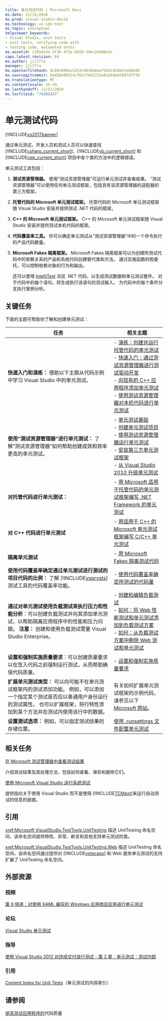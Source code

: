 ```yaml
---
title: 单元测试代码 | Microsoft Docs
ms.date: 11/15/2016
ms.prod: visual-studio-dev14
ms.technology: vs-ide-test
ms.topic: conceptual
helpviewer_keywords:
- Visual Studio, unit tests
- unit tests, verifying code with
- testing code, automated tests
ms.assetid: c191de3e-3f3b-471e-b828-29ec24e80e2c
caps.latest.revision: 64
ms.author: jillfra
manager: jillfra
ms.openlocfilehash: 8c861099ac5253c9610e8ae75d3c429a5ce88a9d
ms.sourcegitcommit: bad28e99214cf62cfbd1222e8cb5ded1997d7ff0
ms.translationtype: MT
ms.contentlocale: zh-CN
ms.lasthandoff: 11/21/2019
ms.locfileid: "74301437"
---
```

# <a name="unit-test-your-code"></a>单元测试代码
[!INCLUDE[vs2017banner](../includes/vs2017banner.md)]

通过单元测试，开发人员和测试人员可以快速查找 [!INCLUDE[csharp_current_short](../includes/csharp-current-short-md.md)]、[!INCLUDE[vb_current_short](../includes/vb-current-short-md.md)] 和 [!INCLUDE[cpp_current_short](../includes/cpp-current-short-md.md)] 项目中各个类的方法中的逻辑错误。

 单元测试工具包括：

1. **测试资源管理器。** 使用“测试资源管理器”可运行单元测试并查看结果。 “测试资源管理器”可以使用任何单元测试框架，包括具有该资源管理器的适配器的第三方框架。

2. **托管代码的 Microsoft 单元测试框架。** 托管代码的 Microsoft 单元测试框架随 Visual Studio 安装并提供测试 .NET 代码的框架。

3. **C++ 的 Microsoft 单元测试框架。** C++ 的 Microsoft 单元测试框架随 Visual Studio 安装并提供测试本机代码的框架。

4. **代码覆盖率工具。** 你可以确定单元测试从“测试资源管理器”中的一个命令执行的产品代码数量。

5. **Microsoft Fakes 隔离框架。** Microsoft Fakes 隔离框架可以为创建所测试代码中的依赖关系的产品和系统代码创建替代类和方法。 通过实施函数的假委托，可以控制依赖对象的行为和输出。

   还可以使用 [IntelliTest](../test/generate-unit-tests-for-your-code-with-intellitest.md) 浏览 .NET 代码，以生成测试数据和单元测试套件。 对于代码中的每个语句，将生成执行该语句的测试输入。 为代码中的每个条件分支执行案例分析。

## <a name="key-tasks"></a>关键任务
 下面的主题可帮助你了解和创建单元测试：

|任务|相关主题|
|-----------|-----------------------|
|**快速入门和演练：** 借助以下主题从代码示例中学习 Visual Studio 中的单元测试。|-   [演练：创建并运行托管代码的单元测试](../test/walkthrough-creating-and-running-unit-tests-for-managed-code.md)<br />-   [快速入门：通过测试资源管理器进行测试驱动开发](../test/quick-start-test-driven-development-with-test-explorer.md)<br />-   [向现有的 C++ 应用程序添加单元测试](../test/unit-testing-existing-cpp-applications-with-test-explorer.md)<br />-   [使用测试资源管理器对本机代码进行单元测试](https://msdn.microsoft.com/8a09d6d8-3613-49d8-9ffe-11375ac4736c)|
|**使用“测试资源管理器”进行单元测试：** 了解“测试资源管理器”如何帮助创建成效和效率更高的单元测试。|-   [单元测试基础](../test/unit-test-basics.md)<br />-   [创建单元测试项目](../test/create-a-unit-test-project.md)<br />-   [使用测试资源管理器运行单元测试](../test/run-unit-tests-with-test-explorer.md)<br />-   [安装第三方单元测试框架](../test/install-third-party-unit-test-frameworks.md)<br />-   [从 Visual Studio 2010 升级单元测试](https://msdn.microsoft.com/9bb75856-f68a-4de2-a084-b08a947a1172)|
|**对托管代码进行单元测试：**|-   [用 Microsoft 适用于托管代码的单元测试框架编写 .NET Framework 的单元测试](../test/writing-unit-tests-for-the-dotnet-framework-with-the-microsoft-unit-test-framework-for-managed-code.md)|
|**对 C++ 代码进行单元测试**|-   [用适用于 C++ 的 Microsoft 单元测试框架编写 C/C++ 单元测试](../test/writing-unit-tests-for-c-cpp-with-the-microsoft-unit-testing-framework-for-cpp.md)|
|**隔离单元测试**|-   [用 Microsoft Fakes 隔离测试代码](../test/isolating-code-under-test-with-microsoft-fakes.md)|
|**使用代码覆盖率确定通过单元测试进行测试的项目代码的比例：** 了解 [!INCLUDE[vsprvsts](../includes/vsprvsts-md.md)] 测试工具的代码覆盖率功能。|-   [使用代码覆盖率确定所测试的代码量](../test/using-code-coverage-to-determine-how-much-code-is-being-tested.md)|
|**通过对单元测试使用负载测试来执行压力和性能分析**：可以创建负载测试并向其添加单元测试，以帮助隔离应用程序中的性能和压力问题。 **注意：** 创建和使用负载测试需要 Visual Studio Enterprise。|-   [创建和编辑负载测试](https://msdn.microsoft.com/e2985d15-60a7-4177-93b4-f986c2936337)<br />-   [如何：将 Web 性能测试和单元测试添加到负载测试方案](https://msdn.microsoft.com/03cc073e-9bdf-4530-ae46-504a51884594)<br />-   [如何：从负载测试方案中删除 Web 测试和单元测试](https://msdn.microsoft.com/3d6128d2-82b0-42fc-bda2-23a8aa03be07)|
|**设置和强制实施质量要求**：可以创建质量要求以在签入代码之前强制运行测试，从而帮助确保代码质量。|-   [设置和强制实施质量要求](https://msdn.microsoft.com/library/bdc5666e-6cf0-45b2-a0a1-133c3f61e852)|
|**扩展单元测试类型：** 可以向可能不在单元测试框架内的测试添加功能。 例如，可以添加一个指定某个测试是否应以普通用户身份运行的测试属性。 也可以扩展框架，将行特性添加到某个方法并在测试内使用该行中的数据。|有关如何扩展单元测试框架的示例代码，请参见以下 [Microsoft 网站](https://go.microsoft.com/fwlink/?LinkId=185591)。|
|**设置测试选项：** 例如，可以指定测试结果的存储位置。|[使用 .runsettings 文件配置单元测试](../test/configure-unit-tests-by-using-a-dot-runsettings-file.md)|

## <a name="related-tasks"></a>相关任务
 [在 Microsoft 测试管理器中查看测试结果](https://msdn.microsoft.com/9fb3e429-78df-4fe2-89ed-0ad1db0738f4)

 介绍测试结果及其处理方法，包括如何查看、保存和删除它们。

 [使用 Microsoft Visual Studio 运行系统测试](https://msdn.microsoft.com/library/19fae5c4-5798-4c4c-b531-3e8f901b1130)

 提供指向关于使用 Visual Studio 而不是使用 [!INCLUDE[TCMext](../includes/tcmext-md.md)]来运行自动测试的信息的链接。

## <a name="reference"></a>引用
 <xref:Microsoft.VisualStudio.TestTools.UnitTesting> 描述 UnitTesting 命名空间，该命名空间提供特性、异常、断言和其他支持单元测试的类。

 <xref:Microsoft.VisualStudio.TestTools.UnitTesting.Web> 描述 UnitTesting 命名空间，该命名空间通过提供对 [!INCLUDE[vstecasp](../includes/vstecasp-md.md)] 和 Web 服务单元测试的支持扩展了 UnitTesting 命名空间。

## <a name="external-resources"></a>外部资源

### <a name="videos"></a>视频
 [第 9 频道：对使用 XAML 编写的 Windows 应用商店应用进行单元测试](https://go.microsoft.com/fwlink/?LinkId=226285)

### <a name="forums"></a>论坛
 [Visual Studio 单元测试](https://go.microsoft.com/fwlink/?LinkId=224477)

### <a name="guidance"></a>指导
 [使用 Visual Studio 2012 对连续交付进行测试 - 第 2 章：单元测试：测试内部](https://go.microsoft.com/fwlink/?LinkID=255188)

### <a name="reference"></a>引用
 [Content Index for Unit Tests](https://go.microsoft.com/fwlink/?LinkID=254719)（单元测试的内容索引）

## <a name="see-also"></a>请参阅
 [提高](https://msdn.microsoft.com/library/73baa961-c21f-43fe-bb92-3f59ae9b5945)[测试应用程序的](https://msdn.microsoft.com/library/796b7d6d-ad45-4772-9719-55eaf5490dac)代码质量
